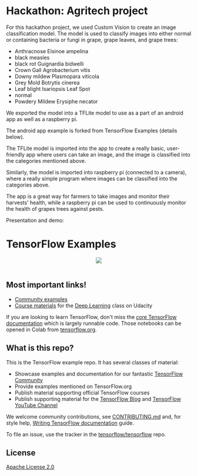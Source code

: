 # Hackathon: Agritech project 

For this hackathon project, we used Custom Vision to create an image classification model. The model is used to classify images into either normal or containing bacteria or fungi in grape, grape leaves, and grape trees:

* Anthracnose Elsinoe ampelina
* black measles
* black rot Guignardia bidwelli
* Crown Gall Agrobacterium vitis
* Downy mildew Plasmopara viticola
* Grey Mold Botrytis cinerea
* Leaf blight Isariopsis Leaf Spot
* normal
* Powdery Mildew Erysiphe necator


We exported the model into a TFLite model to use as a part of an android app as well as a raspberry pi.

The android app example is forked from TensorFlow Examples (details below).

The TFLite model is imported into the app to create a really basic, user-friendly app where users can take an image, and the image is classified into the categories mentioned above. 

Similarly, the model is imported into raspberry pi (connected to a camera), where a really simple program where images can be classified into the categories above. 

The app is a great way for farmers to take images and monitor their harvests' health, while a raspberry pi can be used to continuously monitor the health of grapes trees against pests. 

Presentation and demo:


# TensorFlow Examples

<div align="center">
  <img src="https://www.tensorflow.org/images/tf_logo_social.png" /><br /><br />
</div>

<h2>Most important links!</h2>

* [Community examples](./community)
* [Course materials](./courses/udacity_deep_learning) for the [Deep Learning](https://www.udacity.com/course/deep-learning--ud730) class on Udacity

If you are looking to learn TensorFlow, don't miss the
[core TensorFlow documentation](http://github.com/tensorflow/docs)
which is largely runnable code.
Those notebooks can be opened in Colab from
[tensorflow.org](https://tensorflow.org).

<h2>What is this repo?</h2>

This is the TensorFlow example repo.  It has several classes of material:

* Showcase examples and documentation for our fantastic [TensorFlow Community](https://tensorflow.org/community)
* Provide examples mentioned on TensorFlow.org
* Publish material supporting official TensorFlow courses
* Publish supporting material for the [TensorFlow Blog](https://blog.tensorflow.org) and [TensorFlow YouTube Channel](https://youtube.com/tensorflow)

We welcome community contributions, see [CONTRIBUTING.md](CONTRIBUTING.md) and, for style help,
[Writing TensorFlow documentation](https://www.tensorflow.org/community/documentation)
guide.

To file an issue, use the tracker in the
[tensorflow/tensorflow](https://github.com/tensorflow/tensorflow/issues/new?template=20-documentation-issue.md) repo.

## License

[Apache License 2.0](LICENSE)
